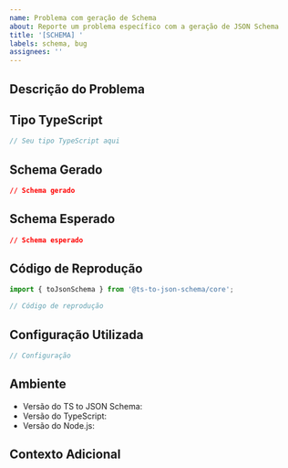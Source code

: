 ```yaml
---
name: Problema com geração de Schema
about: Reporte um problema específico com a geração de JSON Schema
title: '[SCHEMA] '
labels: schema, bug
assignees: ''
---
```


## Descrição do Problema
<!-- Uma descrição clara e concisa do problema com a geração do schema -->

## Tipo TypeScript
<!-- O tipo TypeScript que está causando o problema -->
```typescript
// Seu tipo TypeScript aqui
```

## Schema Gerado
<!-- O JSON Schema que foi gerado -->
```json
// Schema gerado
```

## Schema Esperado
<!-- O JSON Schema que você esperava -->
```json
// Schema esperado
```

## Código de Reprodução
<!-- Código completo para reproduzir o problema -->
```typescript
import { toJsonSchema } from '@ts-to-json-schema/core';

// Código de reprodução
```

## Configuração Utilizada
<!-- Se você está usando configurações personalizadas, detalhe-as aqui -->
```typescript
// Configuração
```

## Ambiente
- Versão do TS to JSON Schema: <!-- ex: 1.0.0 -->
- Versão do TypeScript: <!-- ex: 4.9.5 -->
- Versão do Node.js: <!-- ex: 18.15.0 -->

## Contexto Adicional
<!-- Adicione qualquer outro contexto sobre o problema aqui --> 